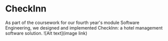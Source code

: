 # CheckInn

As part of the coursework for our fourth year's module Software Engineering, we designed and implemented CheckInn: a hotel management software solution. 
![Alt text](image link)
